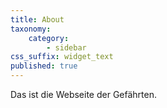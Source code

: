 ```yaml
---
title: About
taxonomy:
    category:
        - sidebar
css_suffix: widget_text
published: true
---
```


Das ist die Webseite der Gefährten.